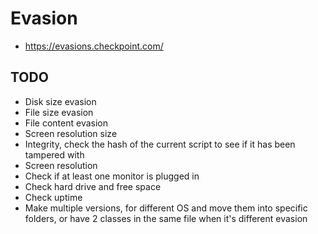 # Evasion

- <https://evasions.checkpoint.com/>

## TODO

- Disk size evasion
- File size evasion
- File content evasion
- Screen resolution size
- Integrity, check the hash of the current script to see if it has been tampered with
- Screen resolution
- Check if at least one monitor is plugged in
- Check hard drive and free space
- Check uptime
- Make multiple versions, for different OS and move them into specific folders, or have 2 classes in the same file when it's different evasion
